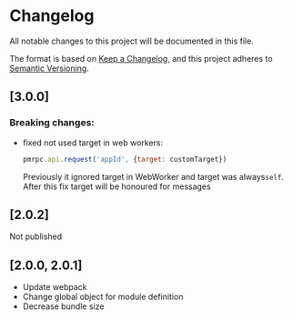 # Changelog

All notable changes to this project will be documented in this file.

The format is based on [Keep a Changelog](https://keepachangelog.com/en/1.0.0/),
and this project adheres to [Semantic Versioning](https://semver.org/spec/v2.0.0.html).

## [3.0.0]

### Breaking changes:

- fixed not used target in web workers: 
  ```javascript
  pmrpc.api.request('appId', {target: customTarget})
  ```
  Previously it ignored target in WebWorker and target was always`self`. 
  After this fix target will be honoured for messages

## [2.0.2]

Not published 

## [2.0.0, 2.0.1]

- Update webpack
- Change global object for module definition
- Decrease bundle size 


